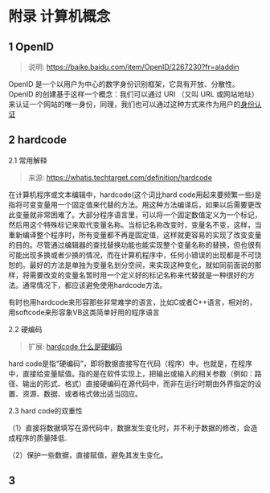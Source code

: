 # 附录 计算机概念

## 1 OpenID

> 说明: https://baike.baidu.com/item/OpenID/2267230?fr=aladdin

OpenID 是一个以用户为中心的数字身份识别框架，它具有开放、分散性。OpenID 的创建基于这样一个概念：我们可以通过 URI （又叫 URL 或网站地址）来认证一个网站的唯一身份，同理，我们也可以通过这种方式来作为用户的[身份认证](https://baike.baidu.com/item/%E8%BA%AB%E4%BB%BD%E8%AE%A4%E8%AF%81/5294713) 

## 2 hardcode 

2.1 常用解释

> 来源: https://whatis.techtarget.com/definition/hardcode

在计算机程序或文本编辑中，hardcode(这个词比hard code用起来要频繁一些)是指将可变变量用一个固定值来代替的方法。用这种方法编译后，如果以后需要更改此变量就非常困难了。大部分程序语言里，可以将一个固定数值定义为一个标记，然后用这个特殊标记来取代变量名称。当标记名称改变时，变量名不变，这样，当重新编译整个程序时，所有变量都不再是固定值，这样就更容易的实现了改变变量的目的。尽管通过编辑器的查找替换功能也能实现整个变量名称的替换，但也很有可能出现多换或者少换的情况，而在计算机程序中，任何小错误的出现都是不可饶恕的。最好的方法是单独为变量名划分空间，来实现这种变化，就如同前面说的那样，将需要改变的变量名暂时用一个定义好的标记名称来代替就是一种很好的方法。通常情况下，都应该避免使用hardcode方法。　　

有时也用hardcode来形容那些非常难学的语言，比如C或者C++语言，相对的，用softcode来形容象VB这类简单好用的程序语言

2.2 硬编码

> 扩展: [hardcode 什么是硬编码](https://www.xuebuyuan.com/554804.html)

hard code是指“硬编码”，即将数据直接写在代码（程序）中。也就是，在程序中，直接给变量赋值。指的是在软件实现上，把输出或输入的相关参数（例如：路径、输出的形式、格式）直接硬编码在源代码中，而非在运行时期由外界指定的设置、资源、数据、或者格式做出适当回应。 

2.3 hard code的双重性

（1）直接将数据填写在源代码中，数据发生变化时，并不利于数据的修改，会造成程序的质量降低.

（2）保护一些数据，直接赋值，避免其发生变化。 

## 3  